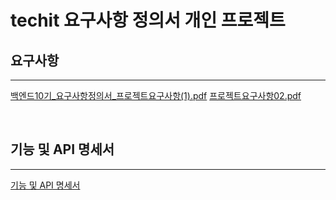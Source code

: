 # techit 요구사항 정의서 개인 프로젝트

## 요구사항
---
[백엔드10기_요구사항정의서_프로젝트요구사항(1).pdf](https://github.com/user-attachments/files/16124893/10._._.1.pdf)
[프로젝트요구사항02.pdf](https://github.com/user-attachments/files/16124897/02.pdf)

<br>

## 기능 및 API 명세서
---
[기능 및 API 명세서](https://www.notion.so/6-18-7-19-velog-1c65278f35c247a79896f8f9c9bb1d48)
